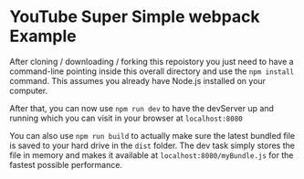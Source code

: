 # YouTube Super Simple webpack Example

After cloning / downloading / forking this repoistory you just need to have a command-line pointing inside this overall directory and use the `npm install` command. This assumes you already have Node.js installed on your computer.

After that, you can now use `npm run dev` to have the devServer up and running which you can visit in your browser at `localhost:8080`

You can also use `npm run build` to actually make sure the latest bundled file is saved to your hard drive in the `dist` folder. The dev task simply stores the file in memory and makes it available at `localhost:8080/myBundle.js` for the fastest possible performance.
